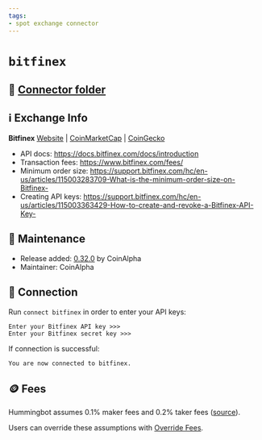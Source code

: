 ```yaml
---
tags:
- spot exchange connector
---
```


# `bitfinex`

## 📁 [Connector folder](https://github.com/CoinAlpha/hummingbot/tree/master/hummingbot/connector/exchange/bitfinex)

## ℹ️ Exchange Info

**Bitfinex** 
[Website](https://www.bitfinex.com/) | [CoinMarketCap](https://coinmarketcap.com/exchanges/bitfinex/) | [CoinGecko](https://www.coingecko.com/en/exchanges/bitfinex)

* API docs: https://docs.bitfinex.com/docs/introduction
* Transaction fees: https://www.bitfinex.com/fees/
* Minimum order size: https://support.bitfinex.com/hc/en-us/articles/115003283709-What-is-the-minimum-order-size-on-Bitfinex-
* Creating API keys: https://support.bitfinex.com/hc/en-us/articles/115003363429-How-to-create-and-revoke-a-Bitfinex-API-Key-

## 👷 Maintenance

* Release added: [0.32.0](/release-notes/0.32.0/) by CoinAlpha
* Maintainer: CoinAlpha

## 🔑 Connection

Run `connect bitfinex` in order to enter your API keys:
 
```
Enter your Bitfinex API key >>>
Enter your Bitfinex secret key >>>
```

If connection is successful:
```
You are now connected to bitfinex.
```

## 🪙 Fees

Hummingbot assumes 0.1% maker fees and 0.2% taker fees ([source](https://github.com/CoinAlpha/hummingbot/blob/master/hummingbot/connector/exchange/bitfinex/bitfinex_utils.py#L20)).

Users can override these assumptions with [Override Fees](/global-configs/override-fees/).